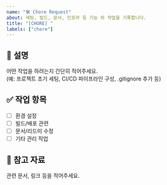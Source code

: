 ```yaml
---
name: "🛠️ Chore Request"
about: 세팅, 빌드, 문서, 인프라 등 기능 외 작업을 기록합니다.
title: "[CHORE] "
labels: ["chore"]
---
```


## 📌 설명
어떤 작업을 하려는지 간단히 적어주세요.  
(예: 프로젝트 초기 세팅, CI/CD 파이프라인 구성, .gitignore 추가 등)

## ✅ 작업 항목
- [ ] 환경 설정
- [ ] 빌드/배포 관련
- [ ] 문서/리드미 수정
- [ ] 기타 관리 작업

## 🔗 참고 자료
관련 문서, 링크 등을 적어주세요.